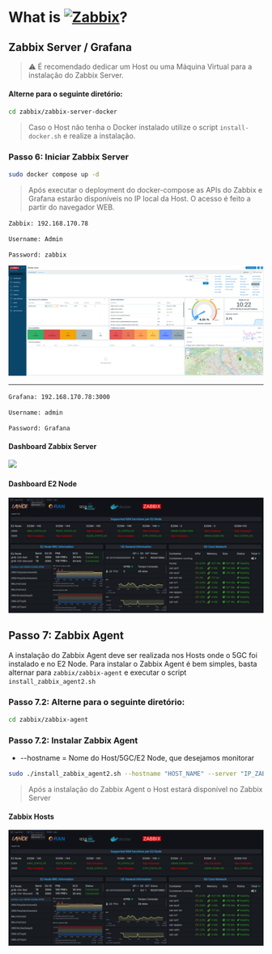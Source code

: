 # What is [![Zabbix](https://img.shields.io/badge/ZABBIX-FF0000?style=plastic&logo=zotero&logoColor=write)]()?

## Zabbix Server / Grafana

> ⚠️ É recomendado dedicar um Host ou uma Máquina Virtual para a instalação do Zabbix Server.

#### Alterne para o seguinte diretório:

```bash
cd zabbix/zabbix-server-docker
```

> Caso o Host não tenha o Docker instalado utilize o script `install-docker.sh` e realize a instalação.

### Passo 6: Iniciar Zabbix Server

```bash
sudo docker compose up -d
```

> Após executar o deployment do docker-compose as APIs do Zabbix e Grafana estarão disponíveis no IP local da Host. O acesso é feito a partir do navegador WEB.


`Zabbix: 192.168.170.78`

`Username: Admin`

`Password: zabbix`

<img src="https://raw.githubusercontent.com/PauloBigooD/O-RAN_Monitoring/refs/heads/main/figs/Zabbix_API.png">

---

`Grafana: 192.168.170.78:3000`

`Username: admin`

`Password: Grafana`

#### Dashboard Zabbix Server
<img src="https://raw.githubusercontent.com/PauloBigooD/O-RAN_Monitoring/refs/heads/main/figs/Dashboard_Zabbix-Server.png">

#### Dashboard E2 Node
<img src="https://raw.githubusercontent.com/PauloBigooD/O-RAN_Monitoring/refs/heads/main/figs/Dashboard.png">


## Passo 7: Zabbix Agent

A instalação do Zabbix Agent deve ser realizada nos Hosts onde o 5GC foi instalado e no E2 Node. Para instalar o Zabbix Agent é bem simples, basta alternar para `zabbix/zabbix-agent` e executar o script `install_zabbix_agent2.sh`

### Passo 7.2: Alterne para o seguinte diretório:

```bash
cd zabbix/zabbix-agent
```

### Passo 7.2: Instalar Zabbix Agent

 - --hostname = Nome do Host/5GC/E2 Node, que desejamos monitorar

```bash
sudo ./install_zabbix_agent2.sh --hostname "HOST_NAME" --server "IP_ZABBIX-SERVER" --metadata "O-RAN"
```

> Após a instalação do Zabbix Agent o Host estará disponível no Zabbix Server

#### Zabbix Hosts
<img src="https://raw.githubusercontent.com/PauloBigooD/O-RAN_Monitoring/refs/heads/main/figs/Dashboard.png">